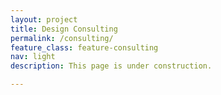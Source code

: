 ```yaml
---
layout: project
title: Design Consulting
permalink: /consulting/
feature_class: feature-consulting
nav: light
description: This page is under construction.

---
```

